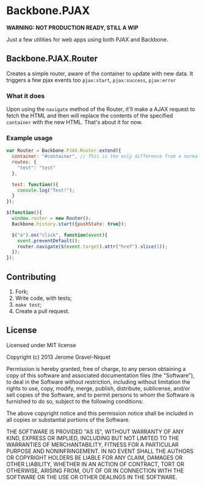 # Backbone.PJAX

**WARNING: NOT PRODUCTION READY, STILL A WIP**

Just a few utilities for web apps using both PJAX and Backbone.

## Backbone.PJAX.Router

Creates a simple router, aware of the container to update with new data. It triggers a few pjax events too `pjax:start`, `pjax:success`, `pjax:error`

### What it does

Upon using the `navigate` method of the Router, it'll make a AJAX request to fetch the HTML and then will replace the contents of the specified `container` with the new HTML. That's about it for now.

### Example usage

```javascript
var Router = Backbone.PJAX.Router.extend({
  container: "#container", // This is the only difference from a normal router
  routes: {
    "test": "test"
  },

  test: function(){
    console.log("Test!");
  }
});

$(function(){
  window.router = new Router();
  Backbone.history.start({pushState: true});

  $("a").on("click", function(event){
    event.preventDefault();
    router.navigate($(event.target).attr("href").slice(1));
  });
});
```

## Contributing

1. Fork;
2. Write code, with tests;
3. `make test`;
4. Create a pull request.

## License

Licensed under MIT license

Copyright (c) 2013 Jerome Gravel-Niquet

Permission is hereby granted, free of charge, to any person obtaining
a copy of this software and associated documentation files (the
"Software"), to deal in the Software without restriction, including
without limitation the rights to use, copy, modify, merge, publish,
distribute, sublicense, and/or sell copies of the Software, and to
permit persons to whom the Software is furnished to do so, subject to
the following conditions:

The above copyright notice and this permission notice shall be
included in all copies or substantial portions of the Software.

THE SOFTWARE IS PROVIDED "AS IS", WITHOUT WARRANTY OF ANY KIND,
EXPRESS OR IMPLIED, INCLUDING BUT NOT LIMITED TO THE WARRANTIES OF
MERCHANTABILITY, FITNESS FOR A PARTICULAR PURPOSE AND
NONINFRINGEMENT. IN NO EVENT SHALL THE AUTHORS OR COPYRIGHT HOLDERS BE
LIABLE FOR ANY CLAIM, DAMAGES OR OTHER LIABILITY, WHETHER IN AN ACTION
OF CONTRACT, TORT OR OTHERWISE, ARISING FROM, OUT OF OR IN CONNECTION
WITH THE SOFTWARE OR THE USE OR OTHER DEALINGS IN THE SOFTWARE.
